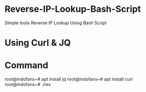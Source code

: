 # Reverse-IP-Lookup-Bash-Script
Simple tools Reverse IP Lookup Using Bash Script

# Using Curl & JQ
# Command
root@indofans~# apt install jq
root@indofans~# apt install curl
root@indofans~# ./rev
